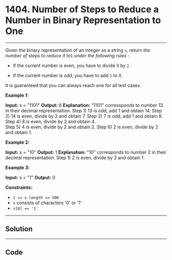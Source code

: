 # 1404. Number of Steps to Reduce a Number in Binary Representation to One

---

Given the binary representation of an integer as a string `s`, return _the number of steps to reduce it to_`1` _under the following rules_ :

  * If the current number is even, you have to divide it by `2`.

  * If the current number is odd, you have to add `1` to it.




It is guaranteed that you can always reach one for all test cases.

 

**Example 1:**


**Input:** s = "1101"
**Output:** 6
**Explanation:** "1101" corressponds to number 13 in their decimal representation.
Step 1) 13 is odd, add 1 and obtain 14. 
Step 2) 14 is even, divide by 2 and obtain 7.
Step 3) 7 is odd, add 1 and obtain 8.
Step 4) 8 is even, divide by 2 and obtain 4.  
Step 5) 4 is even, divide by 2 and obtain 2. 
Step 6) 2 is even, divide by 2 and obtain 1.  


**Example 2:**


**Input:** s = "10"
**Output:** 1
**Explanation:** "10" corresponds to number 2 in their decimal representation.
Step 1) 2 is even, divide by 2 and obtain 1.  


**Example 3:**


**Input:** s = "1"
**Output:** 0


 

**Constraints:**

  * `1 <= s.length <= 500`
  * `s` consists of characters '0' or '1'
  * `s[0] == '1'`

---

## Solution



---

## Code
```python


```